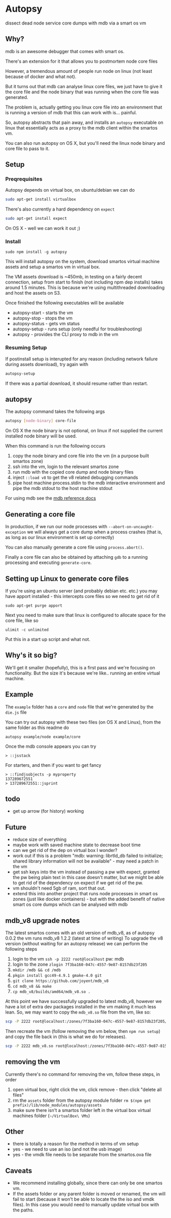 # Autopsy

dissect dead node service core dumps with mdb via a smart os vm

## Why?

mdb is an awesome debugger that comes with smart os.

There's an extension for it that allows you to 
postmortem node core files

However, a tremendous amount of people run node
on linux (not least because of docker and what not). 

But it turns out that mdb can analyse linux core files,
we just have to give it the core file and the node binary
that was running when the core file was generated.

The problem is, actually getting you linux core file
into an environment that is running a version of mdb 
that this can work with is... painful.

So, autopsy abstracts that pain away, and installs an `autopsy`
executable on linux that essentially acts as a proxy to the 
mdb client within the smartos vm.

You can also run autopsy on OS X, but you'll need the linux
node binary and core file to pass to it. 


## Setup

### Preqrequisites

Autopsy depends on virtual box, on ubuntu/debian we can do

```sh
sudo apt-get install virtualbox
```

There's also currently a hard dependency on `expect`

```sh
sudo apt-get install expect
```

On OS X - well we can work it out ;)

### Install

```
sudo npm install -g autopsy
```

This will install autopsy on the system, download smartos
virtual machine assets and setup a smartos vm in virtual box. 

The VM assets download is ~450mb, in testing on a fairly decent
connection, setup from start to finish (not including npm dep installs)
takes around 1.5 minutes. This is because we're using multithreaded 
downloading and host the assets on S3. 

Once finished the following executables will be available

* autopsy-start - starts the vm
* autopsy-stop - stops the vm
* autopsy-status - gets vm status
* autopsy-setup - runs setup (only needful for troubleshooting)
* autopsy - provides the CLI proxy to mdb in the vm

### Resuming Setup

If postinstall setup is interupted for any reason (including network failure
during assets download), try again with

```sh
autopsy-setup
```

If there was a partial download, it should resume rather than restart. 

## autopsy

The autopsy command takes the following args

```sh
autopsy [node-binary] core-file
```

On OS X the node binary is not optional, on linux
if not supplied the current installed node binary
will be used. 

When this command is run the following occurs

1. copy the node binary and core file into the vm (in a purpose built smartos zone)
2. ssh into the vm, login to the relevant smartos zone
3. run mdb with the copied core dump and node binary files
4. inject `::load v8` to get the v8 related debugging commands
5. pipe host machine process.stdin to the mdb interactive environment and pipe the mdb stdout to the host machine stdout

For using mdb see the [mdb reference docs][]


## Generating a core file

In production, if we run our node processes with `--abort-on-uncaught-exception` we will always get a core dump when a process crashes (that is,
as long as our linux environment is set up correctly)

You can also manually generate a core file using `process.abort()`.

Finally a core file can also be obtained by attaching `gdb` to a running processing and executing `generate-core`. 

## Setting up Linux to generate core files

If you're using an ubuntu server (and probably debian etc. etc.) you may have apport installed - this intercepts core files so we need to get rid of it

```
sudo apt-get purge apport
```

Next you need to make sure that linux is configured to allocate
space for the core file, like so

```
ulimit -c unlimited
```

Put this in a start up script and what not. 

## Why's it so big?

We'll get it smaller (hopefully), this is a first pass
and we're focusing on functionality. But the size it's 
because we're like.. running an entire virtual machine. 

## Example

The `example` folder has a `core` and `node` file that we're
generated by the `die.js` file 

You can try out autopsy with these two files (on OS X and 
Linux), from the same folder as this readme do

```
autopsy example/node example/core 
```

Once the mdb console appears you can try 

```
> ::jsstack
```

For starters, and then if you want to get fancy 

```
> ::findjsobjects -p myproperty
137289672551
> 137289672551::jsprint
```

## todo

* get up arrow (for history) working

## Future

* reduce size of everything
* maybe work with saved machine state to decrease boot time
* can we get rid of the dep on virtual box I wonder?
* work out if this is a problem "mdb: warning: librtld_db failed to initialize; shared library information will not be available" - may need a patch in the vm
* get ssh keys into the vm instead of passing a pw with expect, granted the pw being plain text in this case doesn't matter, but we might be able to get rid of the dependency on expect if we get rid of the pw. 
* vm shouldn't need 5gb of ram, sort that out. 
* extend this into another project that runs node processes in smart os zones (just like docker containers) - but with the added benefit of native smart os core dumps which can be analysed with mdb



## mdb_v8 upgrade notes

The latest smartos comes with an old version of mdb_v8, as of autopsy 0.0.2 the vm runs mdb_v8 1.2.2 (latest at time of writing)
To upgrade the v8 version (without waiting for an autopsy release) we can perform the following steps

1. login to the vm `ssh -p 2222 root@localhost` pw: mdb
2. login to the zone `zlogin 7f3ba160-047c-4557-9e87-8157db23f205`
3. `mkdir /mdb && cd /mdb`
4. `pkgin install gcc49-4.9.1 gmake-4.0 git`
5. `git clone https://github.com/joyent/mdb_v8`
6. `cd mdb_v8 && make`
7. `cp mdb_v8/builds/amd64/mdb_v8.so .`

At this point we have successfully upgraded to latest mdb_v8, however 
we have a lot of extra dev packages installed in the vm making it much 
less lean. So, we may want to copy the `mdb_v8.so` file from the vm, like so:

```sh
scp -P 2222 root@localhost:/zones/7f3ba160-047c-4557-9e87-8157db23f205/root/mdb/mdb_v8.so .
```

Then recreate the vm (follow removing the vm below, then `npm run setup`) and copy the file back in (this is what we do for releases).

```sh
scp -P 2222 mdb_v8.so root@localhost:/zones/7f3ba160-047c-4557-9e87-8157db23f205/root/mdb
```


## removing the vm

Currently there's no command for removing the vm, follow these steps, in order

1. open virtual box, right click the vm, click remove - then click "delete all files"
2. rm the `assets` folder from the autopsy module folder `rm $(npm get prefix)/lib/node_modules/autopsy/assets`
3. make sure there isn't a smartos folder left in the virtual box virtual machines folder (`~/VirtualBox\ VMs`)

[mdb reference docs]: https://github.com/joyent/mdb_v8/blob/master/docs/usage.md#node-specific-mdb-command-reference
[assets.zip]: https://drive.google.com/file/d/0B7fVI2pg3JazU1RwZFhTN3hwV0E/view?usp=sharing

## Other

* there is totally a reason for the method in terms of vm setup
* yes - we need to use an iso (and not the usb image)
* yes - the vmdk file needs to be separate from the smartos.ova file

## Caveats

* We recommend installing globally, since there can only be one
smartos vm. 
* If the assets folder or any parent folder is moved or
renamed, the vm will fail to start (because it won't be able
to locate the the iso and vmdk files). In this case you would need to 
manually update virtual box with the paths.